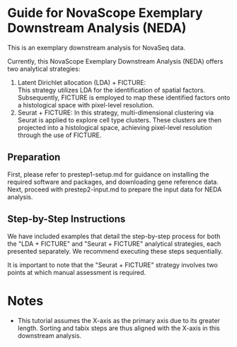# Guide for NovaScope Exemplary Downstream Analysis (NEDA)

This is an exemplary downstream analysis for NovaSeq data. 

Currently, this NovaScope Exemplary Downstream Analysis (NEDA) offers two analytical strategies:

1) Latent Dirichlet allocation (LDA) + FICTURE:  
    This strategy utilizes LDA for the identification of spatial factors. Subsequently, FICTURE is employed to map these identified factors onto a histological space with pixel-level resolution.
2) Seurat + FICTURE: 
    In this strategy, multi-dimensional clustering via Seurat is applied to explore cell type clusters. These clusters are then projected into a histological space, achieving pixel-level resolution through the use of FICTURE.

## Preparation

First, please refer to prestep1-setup.md for guidance on installing the required software and packages, and downloading gene reference data. Next, proceed with prestep2-input.md to prepare the input data for NEDA analysis.

## Step-by-Step Instructions

We have included examples that detail the step-by-step process for both the "LDA + FICTURE" and "Seurat + FICTURE" analytical strategies, each presented separately. We recommend executing these steps sequentially. 

It is important to note that the "Seurat + FICTURE" strategy involves two points at which manual assessment is required.

# Notes

* This tutorial assumes the X-axis as the primary axis due to its greater length. Sorting and tabix steps are thus aligned with the X-axis in this downstream analysis.

